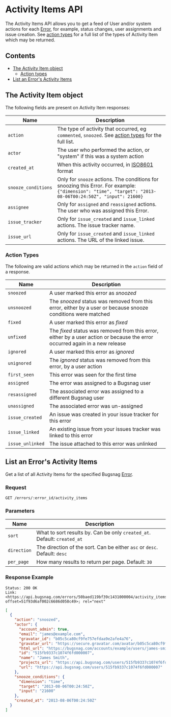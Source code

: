 Activity Items API
==================

The Activity Items API allows you to get a feed of User and/or system actions for each [Error](error.md), for example,  status changes, user assignments and issue creation. See [action types](#action-types) for a full list of the types of Activity Item which may be returned.


Contents
--------
-   [The Activity Item object](#the-activity-item-object)
    -   [Action types](#action-types)
-   [List an Error's Activity Items](#list-an-error-s-activity-items)


The Activity Item object
------------------------

The following fields are present on Activity Item responses:

Name                | Description
------------------- | -----------
`action`            | The type of activity that occurred, eg `commented`, `snoozed`. See [action types](#action-types) for the full list.
`actor`             | The user who performed the action, or "system" if this was a system action
`created_at`        | When this activity occurred, in [ISO8601](http://en.wikipedia.org/wiki/ISO_8601) format
`snooze_conditions` | Only for `snooze` actions. The conditions for snoozing this Error. For example: `{"dimension": "time", "target": "2013-08-06T00:24:50Z", "input": 21600}`
`assignee`          | Only for `assigned` and `reassigned` actions. The user who was assigned this Error.
`issue_tracker`     | Only for `issue_created` and `issue_linked` actions. The issue tracker name.
`issue_url`         | Only for `issue_created` and `issue_linked` actions. The URL of the linked issue.


### Action Types

The following are valid actions which may be returned in the `action` field of a response.

Name             | Description
---------------- | -----------
`snoozed`        | A user marked this error as *snoozed*
`unsnoozed`      | The *snoozed* status was removed from this error, either by a user or because snooze conditions were matched
`fixed`          | A user marked this error as *fixed*
`unfixed`        | The *fixed* status was removed from this error, either by a user action or because the error occurred again in a new release
`ignored`        | A user marked this error as *ignored*
`unignored`      | The *ignored* status was removed from this error, by a user action
`first_seen`     | This error was seen for the first time
`assigned`       | The error was assigned to a Bugsnag user
`resassigned`    | The associated error was assigned to a different Bugsnag user
`unassigned`     | The associated error was un-assigned
`issue_created`  | An issue was created in your issue tracker for this error
`issue_linked`   | An existing issue from your issues tracker was linked to this error
`issue_unlinked` | The issue attached to this error was unlinked


List an Error's Activity Items
------------------------------

Get a list of all Activity Items for the specified Bugsnag [Error](errors.md).


### Request

```http
GET /errors/:error_id/activity_items
```


### Parameters

Name        | Description
----------- | -----------
`sort`      | What to sort results by. Can be only `created_at`. Default: `created_at`
`direction` | The direction of the sort. Can be either `asc` or `desc`. Default: `desc`
`per_page`  | How many results to return per page. Default: `30`


### Response Example

```http
Status: 200 OK
Link: <https://api.bugsnag.com/errors/50baed119bf39c1431000004/activity_items?offset=51f93d6af002c6686d058c49>; rel="next"
```
```json
[
  {
    "action": "snoozed",
    "actor": {
      "account_admin": true,
      "email": "james@example.com",
      "gravatar_id": "b05c5ca80cf9fe757efdaa9e2afe4a76",
      "gravatar_url": "https://secure.gravatar.com/avatar/b05c5ca80cf9fe757efdaa9e2afe4a76",
      "html_url": "https://bugsnag.com/accounts/example/users/james-smith/edit",
      "id": "515fb9337c1074f6fd000007",
      "name": "James Smith",
      "projects_url": "https://api.bugsnag.com/users/515fb9337c1074f6fd000007/projects",
      "url": "https://api.bugsnag.com/users/515fb9337c1074f6fd000007"
    },
    "snooze_conditions": {
      "dimension": "time",
      "target": "2013-08-06T00:24:50Z",
      "input": "21600"
    },
    "created_at": "2013-08-06T00:24:50Z"
  }
]
```
